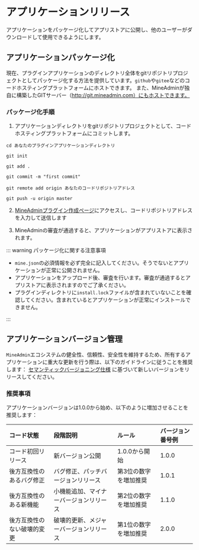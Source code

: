 # アプリケーションリリース

アプリケーションをパッケージ化してアプリストアに公開し、他のユーザーがダウンロードして使用できるようにします。

## アプリケーションパッケージ化

現在、プラグインアプリケーションのディレクトリ全体をgitリポジトリプロジェクトとしてパッケージ化する方法を提供しています。`github`や`gitee`などのコードホスティングプラットフォームにホストできます。
また、MineAdminが独自に構築したGITサーバー（http://git.mineadmin.com）にもホストできます。

### パッケージ化手順

1. アプリケーションディレクトリをgitリポジトリプロジェクトとして、コードホスティングプラットフォームにコミットします。

```shell
cd あなたのプラグインアプリケーションディレクトリ

git init

git add .

git commit -m "first commit"

git remote add origin あなたのコードリポジトリアドレス

git push -u origin master
```

2. [MineAdminプラグイン作成ページ](https://www.mineadmin.com/member/createApp)にアクセスし、コードリポジトリアドレスを入力して送信します

<ElImage :preview-src-list="['/images/create_app.png']" src="/images/create_app.png"></ElImage>

3. MineAdminの審査が通過すると、アプリケーションがアプリストアに表示されます。

::: warning パッケージ化に関する注意事項

* `mine.json`の必須情報を必ず完全に記入してください。そうでないとアプリケーションが正常に公開されません。
* アプリケーションをアップロード後、審査を行います。審査が通過するとアプリストアに表示されますのでご了承ください。
* プラグインディレクトリに`install.lock`ファイルが含まれていないことを確認してください。含まれているとアプリケーションが正常にインストールできません。

:::

## アプリケーションバージョン管理

`MineAdmin`エコシステムの健全性、信頼性、安全性を維持するため、所有するアプリケーションに重大な更新を行う際は、以下のガイドラインに従うことを推奨します：
<a href="https://semver.org/lang/zh-CN/" target="_blank">セマンティックバージョニング仕様</a>
に基づいて新しいバージョンをリリースしてください。

### 推奨事項
アプリケーションバージョンは1.0.0から始め、以下のように増加させることを推奨します：

| コード状態           | 段階説明          | ルール         | バージョン番号例  |
|:---------------|:--------------|:-----------|:-------|
| コード初回リリース         | 新バージョン公開         | 1.0.0から開始 | 	1.0.0 |
| 後方互換性のあるバグ修正    | バグ修正、パッチバージョンリリース | 第3位の数字を増加推奨  | 	1.0.1 |
| 後方互換性のある新機能     | 小機能追加、マイナーバージョンリリース  | 第2位の数字を増加推奨  | 	1.1.0 |
| 後方互換性のない破壊的変更 | 破壊的更新、メジャーバージョンリリース  | 第1位の数字を増加推奨  | 	2.0.0 |